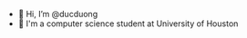 - 👋 Hi, I’m @ducduong
- 👀 I'm a computer science student at University of Houston

<!---
stevenduong2597/stevenduong2597 is a ✨ special ✨ repository because its `README.md` (this file) appears on your GitHub profile.
You can click the Preview link to take a look at your changes.
--->
